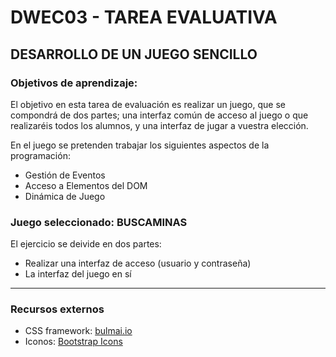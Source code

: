 # DWEC03 - TAREA EVALUATIVA
## DESARROLLO DE UN JUEGO SENCILLO

### Objetivos de aprendizaje:

El objetivo en esta tarea de evaluación es realizar un juego, que se compondrá de dos partes; una interfaz común de acceso al juego o que realizaréis todos los alumnos, y una interfaz de jugar a vuestra elección.

En el juego se pretenden trabajar los siguientes aspectos de la programación:

+ Gestión de Eventos
+ Acceso a Elementos del DOM
+ Dinámica de Juego

### Juego seleccionado: BUSCAMINAS

El ejercicio se deivide en dos partes:
+ Realizar una interfaz de acceso (usuario y contraseña)
+ La interfaz del juego en sí

---

### Recursos externos

+ CSS framework: [bulmai.io](https://bulma.io)
+ Iconos: [Bootstrap Icons](https://icons.getbootstrap.com/)